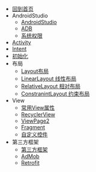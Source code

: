 * [回到首页](/)
* AndroidStudio
    * [AndroidStudio](android/androidstudio) 
    * [ADB](android/adb.md) 
    * [系统权限](/android/authorith.md)
* [Activity](android/activity)
* [Intent](android/intent)
* [初始化](android/init)
* 布局
    * [Layout布局](android/layout/layout)
    * [LinearLayout 线性布局](android/layout/linearlayout)
    * [RelativeLayout 相对布局](android/layout/relativelayout)
    * [ConstranintLayout 约束布局](android/layout/constranintlayout)
* View
    * [常用View属性](android/view)
    * [RecyclerView](/android/ui/recyclerview)
    * [ViewPage2](/android/ui/viewpage2)
    * [Fragment](/android/ui/fragment)
    * [自定义控件](/android/ui/customview.md)
* 第三方框架
    * [第三方框架](android/thirdparty)
    * [AdMob](android/admob1)
    * [Retrofit](android/retrofit)
